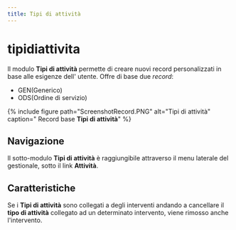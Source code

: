 ```yaml
---
title: Tipi di attività
---
```


# tipidiattivita

Il modulo **Tipi di attività** permette di creare nuovi record personalizzati in base alle esigenze dell' utente. Offre di base due _record_:

* GEN\(Generico\)
* ODS\(Ordine di servizio\)

{% include figure path="ScreenshotRecord.PNG" alt="Tipi di attività" caption=" Record base **Tipi di attività**" %}

## Navigazione

Il sotto-modulo **Tipi di attività** è raggiungibile attraverso il menu laterale del gestionale, sotto il link **Attività**.

## Caratteristiche

Se i **Tipi di attività** sono collegati a degli interventi andando a cancellare il **tipo di attività** collegato ad un determinato intervento, viene rimosso anche l'intervento.

